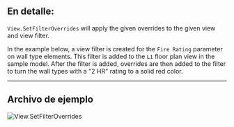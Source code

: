 ## En detalle:
`View.SetFilterOverrides` will apply the given overrides to the given view and view filter.

In the example below, a view filter is created for the `Fire Rating` parameter on wall type elements. This filter is added to the `L1` floor plan view in the sample model. After the filter is added, overrides are then added to the filter to turn the wall types with a "2 HR" rating to a solid red color.
___
## Archivo de ejemplo

![View.SetFilterOverrides](./Revit.Elements.Views.View.SetFilterOverrides_img.jpg)
